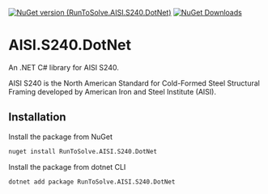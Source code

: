 [![NuGet version (RunToSolve.AISI.S240.DotNet)](https://img.shields.io/nuget/v/RunToSolve.AISI.S240.DotNet.svg?style=flat)](https://www.nuget.org/packages/RunToSolve.AISI.S240.DotNet/)
[![NuGet Downloads](https://img.shields.io/nuget/dt/RunToSolve.AISI.S240.DotNet?style=flat)](https://www.nuget.org/packages/RunToSolve.AISI.S240.DotNet/)

# AISI.S240.DotNet

An .NET C# library for AISI S240.

AISI S240 is the North American Standard for Cold-Formed Steel Structural Framing developed by
American Iron and Steel Institute (AISI).

## Installation
Install the package from NuGet
```bash
nuget install RunToSolve.AISI.S240.DotNet
```

Install the package from dotnet CLI
```bash
dotnet add package RunToSolve.AISI.S240.DotNet
```
